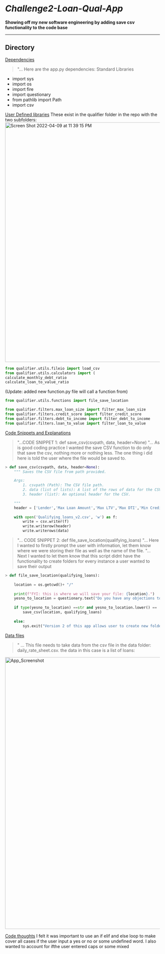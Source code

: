 # *Challenge2-Loan-Qual-App*
**Showing off my new software engineering by adding save csv functionality to the code base**

---


## Directory

[Dependencies](code)
> "...  Here are the app.py dependencies:
> Standard Libraries
* import sys
* import os
* import fire
* import questionary
* from pathlib import Path
* import csv

[User Defined libraries](code) 
These exist in the qualifier folder in the repo with the two subfolders:
<img width="777" alt="Screen Shot 2022-04-09 at 11 39 15 PM" src="https://user-images.githubusercontent.com/101449950/162600535-ec05b3ee-dd28-4911-bd09-7b96255cb8a8.png">

```python
from qualifier.utils.fileio import load_csv
from qualifier.utils.calculators import (
calculate_monthly_debt_ratio
calculate_loan_to_value_ratio
```

(Update: added new function.py file will call a function from)
```python
from qualifier.utils.functions import file_save_location
```

```python
from qualifier.filters.max_loan_size import filter_max_loan_size
from qualifier.filters.credit_score import filter_credit_score
from qualifier.filters.debt_to_income import filter_debt_to_income
from qualifier.filters.loan_to_value import filter_loan_to_value
```

[Code Snippets and Explanations](code)
> "...CODE SNIPPET 1:  def save_csv(csvpath, data, header=None)
> "... As is good coding practice I wanted the save CSV function to do only that save the csv, nothing more or nothing less. The one thing i did here is told the user where the file would be saved to.

```python
> def save_csv(csvpath, data, header=None):
    """ Saves the CSV file from path provided.

    Args:
        1. csvpath (Path): The CSV file path.
        2. data (list of lists): A list of the rows of data for the CSV file.
        3. header (list): An optional header for the CSV.

    """
    header = ['Lender','Max Loan Amount','Max LTV','Max DTI','Min Credit Score','Interest Rates']
    
    with open('Qualifying_loans_v2.csv', 'w') as f: 
        write = csv.writer(f) 
        write.writerow(header)
        write.writerows(data)
```

> "... CODE SNIPPET 2: def file_save_location(qualifying_loans)
> "... Here I wanted to firstly prompt the user with information, let them know where we were storing their file as well as the name of the file.
> "... Next I wanted to let them know that this script didnt have the functionality to create folders for  every instance a user wanted to save their output
> 
```python
> def file_save_location(qualifying_loans):
    
    location = os.getcwd()+ "/"
    
    print(f"FYI: this is where we will save your file: {location}.")
    yesno_to_location = questionary.text("Do you have any objections to saving the file 'Qualifying_loans.csv' here Yes|No ?").ask()
    
    if type(yesno_to_location) ==str and yesno_to_location.lower() == 'no':
        save_csv(location, qualifying_loans)
    
    else:
        sys.exit("Version 2 of this app allows user to create new folders where files can be saved. Start over, do not pass go, do not collect $200 !!!")
```

[Data files](data)

>" ... This file needs to take data from the csv file in the data folder: daily_rate_sheet.csv.
the data in this case is a list of loans:
<img width="881" alt="App_Screenshot" src="https://user-images.githubusercontent.com/101449950/162363653-af8557ce-7a2b-495b-9bf0-a63297b1d0bb.png">



[Code thoughts](thoughts)
I felt it was important to use an if elif and else loop to make cover all cases if the user input a yes or no or some undefined word. I also wanted to account for ifthe user entered caps or some mixed
